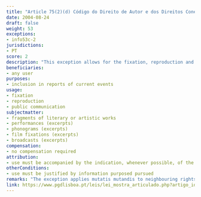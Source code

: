 ```yaml
---
title: "Article 75(2)(d) Código do Direito de Autor e dos Direitos Conexos"
date: 2004-08-24
draft: false
weight: 53
exceptions:
- info53c-2
jurisdictions:
- PT
score: 2
description: "This exception allows for the fixation, reproduction and public communication by any means of fragments of literary or artistic works, when their inclusion in reports of current events is justified by information purposed pursued." 
beneficiaries:
- any user
purposes: 
- inclusion in reports of current events
usage:
- fixation
- reproduction 
- public communication
subjectmatter:
- fragments of literary or artistic works
- performances (excerpts)
- phonograms (excerpts)
- film fixations (excerpts)
- broadcasts (excerpts)
compensation:
- no compensation required
attribution: 
- use must be accompanied by the indication, whenever possible, of the name of the author and editor, the title of the work and other circumstances that identify them
otherConditions: 
- use must be justified by information purposed pursued
remarks: "The exception applies mutatis mutandis to neighbouring rights under art. 189(3) of the Copyright code. Also under 189(1)(b), excerpts from a performance, a phonogram, a videogram or a broadcast, provided that the use of such excerpts is justified for the purposes of information or [...] summaries referred to in Article 75(2)(g), is exempted from protection by related rights.<br /><br />Indication of source is mandatory in Portugal for all exceptions. Under art. 76º n.º1 (a), the free use referred to in the previous article must be accompanied by the indication, whenever possible, of the name of the author and editor, the title of the work and other circumstances that identify them.<br /><br />Under art 76(2), the works reproduced or cited, in the cases of paragraphs b), d), e), f), g) and h) of paragraph 2 of art 75, must not be confused with the work of those who use them, nor can the reproduction or quotation be so extensive as to impair the interest in those works."
link: https://www.pgdlisboa.pt/leis/lei_mostra_articulado.php?artigo_id=484A0075&nid=484&tabela=leis&pagina=1&ficha=1&so_miolo=&nversao=#artigo
---
```

